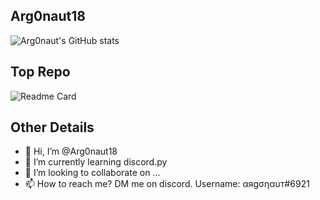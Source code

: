 ## Arg0naut18

![Arg0naut's GitHub stats](https://github-readme-stats.vercel.app/api?username=Arg0naut18&show_icons=true&theme=dark&hide=contribs,prs)

## Top Repo

![Readme Card](https://github-readme-stats.vercel.app/api/pin/?username=Arg0naut18&repo=divine&theme=dark)

## Other Details
- 👋 Hi, I’m @Arg0naut18
- 🌱 I’m currently learning discord.py
- 💞️ I’m looking to collaborate on ...
- 📫 How to reach me? DM me on discord. Username: αяgσηαυт#6921
<!---- 👀 I’m interested in ... idk yet.--->
<!---
Arg0naut18/Arg0naut18 is a ✨ special ✨ repository because its `README.md` (this file) appears on your GitHub profile.
You can click the Preview link to take a look at your changes.
--->
